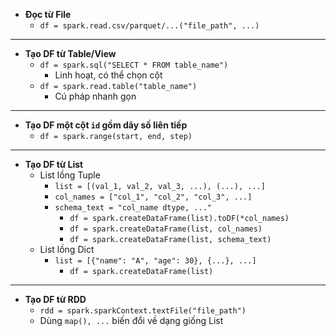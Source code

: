 - **Đọc từ File**
	- `df = spark.read.csv/parquet/...("file_path", ...)`
---
- **Tạo DF từ Table/View**
	- `df = spark.sql("SELECT * FROM table_name")`
		- Linh hoạt, có thể chọn cột
	- `df = spark.read.table("table_name")`
		- Cú pháp nhanh gọn
---
- **Tạo DF một cột `id` gồm dãy số liên tiếp**
	- `df = spark.range(start, end, step)`
---
- **Tạo DF từ List**
	- List lồng Tuple
		- `list = [(val_1, val_2, val_3, ...), (...), ...]`
		- `col_names = ["col_1", "col_2", "col_3", ...]`
		- `schema_text = "col_name dtype, ..."`
			- `df = spark.createDataFrame(list).toDF(*col_names)`
			- `df = spark.createDataFrame(list, col_names)`
			- `df = spark.createDataFrame(list, schema_text)`
	- List lồng Dict
		- `list = [{"name": "A", "age": 30}, {...}, ...]`
			- `df = spark.createDataFrame(list)`
---
- **Tạo DF từ RDD**
	- `rdd = spark.sparkContext.textFile("file_path")`
	- Dùng `map(), ...` biến đổi về dạng giống List